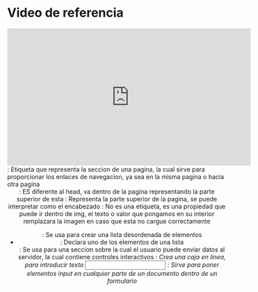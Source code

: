 # Video de referencia

<iframe width="560" height="315" src="https://www.youtube.com/embed/oWmOqxIanjk?si=5-d7lzG1Y7dDdOUq" title="YouTube video player" frameborder="0" allow="accelerometer; autoplay; clipboard-write; encrypted-media; gyroscope; picture-in-picture; web-share" allowfullscreen></iframe>

<nav> : Etiqueta que representa la seccion de una pagina, la cual sirve para proporcionar los enlaces de navegacion, ya sea en la misma pagina o hacia otra pagina
<header> : ES diferente al head, va dentro de la pagina representando la parte superior de esta
<head> : Representa la parte superior de la pagina, se puede interpretar como el encabezado
<alt> : No es una etiqueta, es una propiedad que puede ir dentro de img, el texto o valor que pongamos en su interior remplazara la imagen en caso que esta no cargue correctamente
<ul> : Se usa para crear una lista desordenada de elementos
<li> : Declara uno de los elementos de una lista
<form> : Se usa para una seccion sobre la cual el usuario puede enviar datos al servidor, la cual contiene controles interactivos
<i> : Crea una caja en linea, para introducir texto
<input> : Sirve para poner elementos input  en cualquier parte de un documento dentro de un formulario